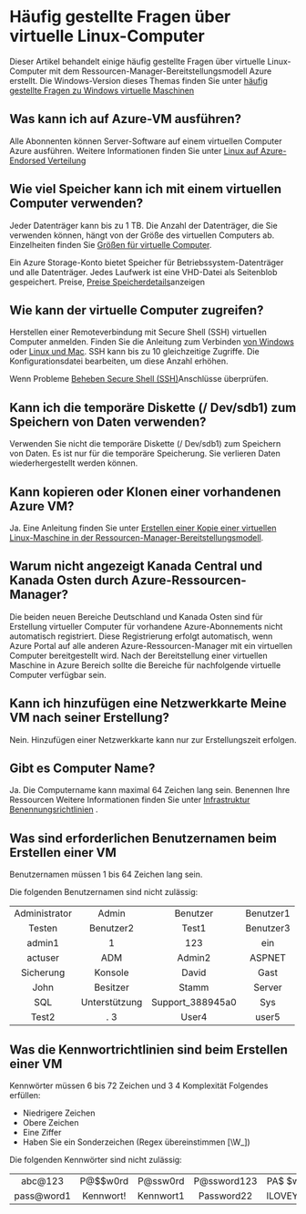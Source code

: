 <properties
    pageTitle="Häufig gestellte Fragen zu Linux VMs | Microsoft Azure"
    description="Antworten auf häufige Fragen virtuelle Linux-Computer mit dem Ressourcen-Manager-Modell erstellt."
    services="virtual-machines-linux"
    documentationCenter=""
    authors="cynthn"
    manager="timlt"
    editor=""
    tags="azure-resource-management"/>

<tags
    ms.service="virtual-machines-linux"
    ms.workload="infrastructure-services"
    ms.tgt_pltfrm="vm-linux"
    ms.devlang="na"
    ms.topic="article"
    ms.date="08/16/2016"
    ms.author="cynthn"/>

# <a name="frequently-asked-question-about-linux-virtual-machines"></a>Häufig gestellte Fragen über virtuelle Linux-Computer

Dieser Artikel behandelt einige häufig gestellte Fragen über virtuelle Linux-Computer mit dem Ressourcen-Manager-Bereitstellungsmodell Azure erstellt. Die Windows-Version dieses Themas finden Sie unter [häufig gestellte Fragen zu Windows virtuelle Maschinen](virtual-machines-windows-faq.md)

## <a name="what-can-i-run-on-an-azure-vm"></a>Was kann ich auf Azure-VM ausführen?

Alle Abonnenten können Server-Software auf einem virtuellen Computer Azure ausführen. Weitere Informationen finden Sie unter [Linux auf Azure-Endorsed Verteilung](virtual-machines-linux-endorsed-distros.md)


## <a name="how-much-storage-can-i-use-with-a-virtual-machine"></a>Wie viel Speicher kann ich mit einem virtuellen Computer verwenden?

Jeder Datenträger kann bis zu 1 TB. Die Anzahl der Datenträger, die Sie verwenden können, hängt von der Größe des virtuellen Computers ab. Einzelheiten finden Sie [Größen für virtuelle Computer](virtual-machines-linux-sizes.md).

Ein Azure Storage-Konto bietet Speicher für Betriebssystem-Datenträger und alle Datenträger. Jedes Laufwerk ist eine VHD-Datei als Seitenblob gespeichert. Preise, [Preise Speicherdetails](https://azure.microsoft.com/pricing/details/storage/)anzeigen


## <a name="how-can-i-access-my-virtual-machine"></a>Wie kann der virtuelle Computer zugreifen?

Herstellen einer Remoteverbindung mit Secure Shell (SSH) virtuellen Computer anmelden. Finden Sie die Anleitung zum Verbinden [von Windows](virtual-machines-linux-ssh-from-windows.md) oder [Linux und Mac](virtual-machines-linux-mac-create-ssh-keys.md). SSH kann bis zu 10 gleichzeitige Zugriffe. Die Konfigurationsdatei bearbeiten, um diese Anzahl erhöhen.


Wenn Probleme [Beheben Secure Shell (SSH)](virtual-machines-linux-troubleshoot-ssh-connection.md)Anschlüsse überprüfen.


## <a name="can-i-use-the-temporary-disk-devsdb1-to-store-data"></a>Kann ich die temporäre Diskette (/ Dev/sdb1) zum Speichern von Daten verwenden?

Verwenden Sie nicht die temporäre Diskette (/ Dev/sdb1) zum Speichern von Daten. Es ist nur für die temporäre Speicherung. Sie verlieren Daten wiederhergestellt werden können.


## <a name="can-i-copy-or-clone-an-existing-azure-vm"></a>Kann kopieren oder Klonen einer vorhandenen Azure VM?

Ja. Eine Anleitung finden Sie unter [Erstellen einer Kopie einer virtuellen Linux-Maschine in der Ressourcen-Manager-Bereitstellungsmodell](virtual-machines-linux-copy-vm.md).


## <a name="why-am-i-not-seeing-canada-central-and-canada-east-regions-through-azure-resource-manager"></a>Warum nicht angezeigt Kanada Central und Kanada Osten durch Azure-Ressourcen-Manager?

Die beiden neuen Bereiche Deutschland und Kanada Osten sind für Erstellung virtueller Computer für vorhandene Azure-Abonnements nicht automatisch registriert. Diese Registrierung erfolgt automatisch, wenn Azure Portal auf alle anderen Azure-Ressourcen-Manager mit ein virtuellen Computer bereitgestellt wird. Nach der Bereitstellung einer virtuellen Maschine in Azure Bereich sollte die Bereiche für nachfolgende virtuelle Computer verfügbar sein.


## <a name="can-i-add-a-nic-to-my-vm-after-its-created"></a>Kann ich hinzufügen eine Netzwerkkarte Meine VM nach seiner Erstellung?

Nein. Hinzufügen einer Netzwerkkarte kann nur zur Erstellungszeit erfolgen.


## <a name="are-there-any-computer-name-requirements"></a>Gibt es Computer Name?

Ja. Die Computername kann maximal 64 Zeichen lang sein. Benennen Ihre Ressourcen Weitere Informationen finden Sie unter [Infrastruktur Benennungsrichtlinien](virtual-machines-linux-infrastructure-naming-guidelines.md) .


## <a name="what-are-the-username-requirements-when-creating-a-vm"></a>Was sind erforderlichen Benutzernamen beim Erstellen einer VM

Benutzernamen müssen 1 bis 64 Zeichen lang sein.

Die folgenden Benutzernamen sind nicht zulässig:

<table>
    <tr>
        <td style="text-align:center">Administrator </td><td style="text-align:center"> Admin </td><td style="text-align:center"> Benutzer </td><td style="text-align:center"> Benutzer1</td>
    </tr>
    <tr>
        <td style="text-align:center">Testen </td><td style="text-align:center"> Benutzer2 </td><td style="text-align:center"> Test1 </td><td style="text-align:center"> Benutzer3</td>
    </tr>
    <tr>
        <td style="text-align:center">admin1 </td><td style="text-align:center"> 1 </td><td style="text-align:center"> 123 </td><td style="text-align:center"> ein</td>
    </tr>
    <tr>
        <td style="text-align:center">actuser  </td><td style="text-align:center"> ADM </td><td style="text-align:center"> Admin2 </td><td style="text-align:center"> ASPNET</td>
    </tr>
    <tr>
        <td style="text-align:center">Sicherung </td><td style="text-align:center"> Konsole </td><td style="text-align:center"> David </td><td style="text-align:center"> Gast</td>
    </tr>
    <tr>
        <td style="text-align:center">John </td><td style="text-align:center"> Besitzer </td><td style="text-align:center"> Stamm </td><td style="text-align:center"> Server</td>
    </tr>
    <tr>
        <td style="text-align:center">SQL </td><td style="text-align:center"> Unterstützung </td><td style="text-align:center"> Support_388945a0 </td><td style="text-align:center"> Sys</td>
    </tr>
    <tr>
        <td style="text-align:center">Test2 </td><td style="text-align:center"> . 3 </td><td style="text-align:center"> User4 </td><td style="text-align:center"> user5</td>
    </tr>
</table>


## <a name="what-are-the-password-requirements-when-creating-a-vm"></a>Was die Kennwortrichtlinien sind beim Erstellen einer VM

Kennwörter müssen 6 bis 72 Zeichen und 3 4 Komplexität Folgendes erfüllen:

- Niedrigere Zeichen
- Obere Zeichen
- Eine Ziffer
- Haben Sie ein Sonderzeichen (Regex übereinstimmen [\W_])

Die folgenden Kennwörter sind nicht zulässig:

<table>
    <tr>
        <td style="text-align:center">abc@123</td>
        <td style="text-align:center">P@$$w0rd</td>
        <td style="text-align:center">P@ssw0rd</td>
        <td style="text-align:center">P@ssword123</td>
        <td style="text-align:center">PA$ $word</td>
    </tr>
    <tr>
        <td style="text-align:center">pass@word1</td>
        <td style="text-align:center">Kennwort!</td>
        <td style="text-align:center">Kennwort1</td>
        <td style="text-align:center">Password22</td>
        <td style="text-align:center">ILOVEYOU!</td>
    </tr>
</table>
